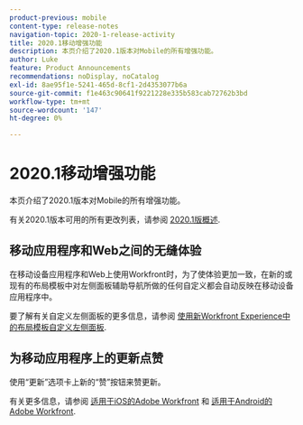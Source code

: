 ```yaml
---
product-previous: mobile
content-type: release-notes
navigation-topic: 2020-1-release-activity
title: 2020.1移动增强功能
description: 本页介绍了2020.1版本对Mobile的所有增强功能。
author: Luke
feature: Product Announcements
recommendations: noDisplay, noCatalog
exl-id: 8ae95f1e-5241-465d-8cf1-2d4353077b6a
source-git-commit: f1e463c90641f9221228e335b583cab72762b3bd
workflow-type: tm+mt
source-wordcount: '147'
ht-degree: 0%

---
```


# 2020.1移动增强功能

本页介绍了2020.1版本对Mobile的所有增强功能。

有关2020.1版本可用的所有更改列表，请参阅 [2020.1版概述](../../../product-announcements/product-releases/2020.1-release-activity/2020-1-release-overview.md).

## 移动应用程序和Web之间的无缝体验

在移动设备应用程序和Web上使用Workfront时，为了使体验更加一致，在新的或现有的布局模板中对左侧面板辅助导航所做的任何自定义都会自动反映在移动设备应用程序中。

要了解有关自定义左侧面板的更多信息，请参阅 [使用新Workfront Experience中的布局模板自定义左侧面板](https://one.workfront.com/s/article/Customize-the-left-panel-using-a-Layout-Template-in-the-new-Workfront-experience-354734188).

## 为移动应用程序上的更新点赞

使用“更新”选项卡上新的“赞”按钮来赞更新。

有关更多信息，请参阅 [适用于iOS的Adobe Workfront](../../../workfront-basics/mobile-apps/using-the-workfront-mobile-app/workfront-for-ios.md) 和 [适用于Android的Adobe Workfront](../../../workfront-basics/mobile-apps/using-the-workfront-mobile-app/workfront-for-android.md).
